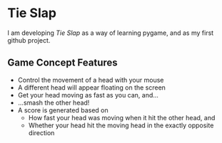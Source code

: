 # Tie Slap
I am developing *Tie Slap* as a way of learning pygame, and as my first github project.

## Game Concept Features
- Control the movement of a head with your mouse
- A different head will appear floating on the screen
- Get your head moving as fast as you can, and...
- ...smash the other head!
- A score is generated based on
  -  How fast your head was moving when it hit the other head, and
  -  Whether your head hit the moving head in the exactly opposite direction